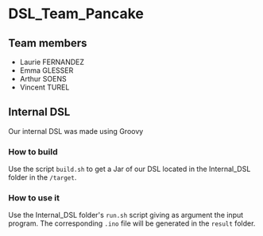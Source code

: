 # DSL_Team_Pancake

## Team members
* Laurie FERNANDEZ
* Emma GLESSER
* Arthur SOENS
* Vincent TUREL

## Internal DSL

Our internal DSL was made using Groovy

### How to build

Use the script `build.sh` to get a Jar of our DSL located in the Internal_DSL folder in the `/target`.

### How to use it

Use the Internal_DSL folder's `run.sh` script giving as argument the input program. The corresponding `.ino` file will be generated in the `result` folder.
